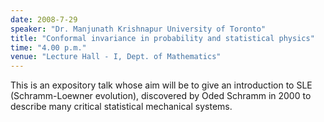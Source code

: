 ```yaml
---
date: 2008-7-29
speaker: "Dr. Manjunath Krishnapur University of Toronto"
title: "Conformal invariance in probability and statistical physics"
time: "4.00 p.m." 
venue: "Lecture Hall - I, Dept. of Mathematics"
---
```

This is an expository talk whose aim will be to give an introduction to SLE (Schramm-Loewner evolution), discovered by Oded Schramm in 2000 to describe many critical statistical mechanical systems.
